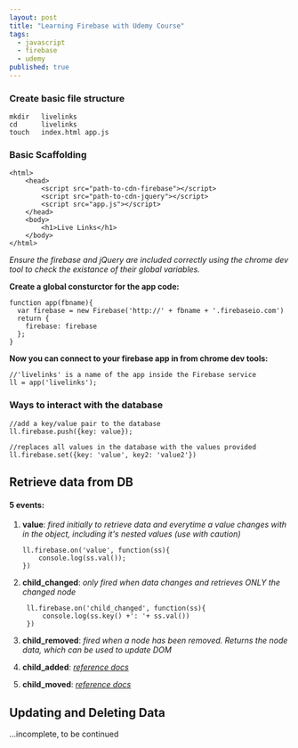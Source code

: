 ```yaml
---
layout: post
title: "Learning Firebase with Udemy Course"
tags:
  - javascript
  - firebase
  - udemy
published: true
---
```


### Create basic file structure

	mkdir 	livelinks
	cd 		livelinks
	touch 	index.html app.js

### Basic Scaffolding

	<html>
		<head>
			<script src="path-to-cdn-firebase"></script>
			<script src="path-to-cdn-jquery"></script>
			<script src="app.js"></script>
		</head>
		<body>
			<h1>Live Links</h1>
		</body>
	</html>

*Ensure the firebase and jQuery are included correctly using the chrome dev tool to check the existance of their global variables.*

__Create a global consturctor for the app code:__

	function app(fbname){
	  var firebase = new Firebase('http://' + fbname + '.firebaseio.com')
	  return {
	    firebase: firebase
	  };
	}

__Now you can connect to your firebase app in from chrome dev tools:__
	
	//'livelinks' is a name of the app inside the Firebase service
	ll = app('livelinks');
	
### Ways to interact with the database
	
	//add a key/value pair to the database
	ll.firebase.push({key: value});
	
	//replaces all values in the database with the values provided
	ll.firebase.set({key: 'value', key2: 'value2'})
	
## Retrieve data from DB
	
#### 5 events:
1. 	__value__: *fired initially to retrieve data and everytime a value changes with in the object, including it's nested values (use with caution)*

		ll.firebase.on('value', function(ss){
			console.log(ss.val());
		})

2. __child_changed__: *only fired when data changes and retrieves ONLY the changed node*
		
		ll.firebase.on('child_changed', function(ss){
			console.log(ss.key() +': '+ ss.val())
		})

3. __child_removed__: *fired when a node has been removed. Returns the node data, which can be used to update DOM*

4. __child_added__: *[reference docs](https://www.firebase.com/docs/web/api/query/on.html)*

5. __child_moved__: *[reference docs](https://www.firebase.com/docs/web/api/query/on.html)*

## Updating and Deleting Data

...incomplete, to be continued